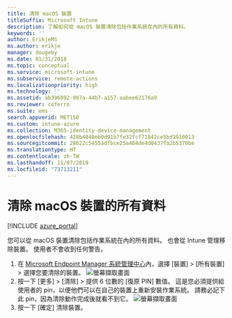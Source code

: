 ```yaml
---
title: 清除 macOS 裝置
titleSuffix: Microsoft Intune
description: 了解如何從 macOS 裝置清除包括作業系統在內的所有資料。
keywords: ''
author: ErikjeMS
ms.author: erikje
manager: dougeby
ms.date: 01/31/2018
ms.topic: conceptual
ms.service: microsoft-intune
ms.subservice: remote-actions
ms.localizationpriority: high
ms.technology: ''
ms.assetid: ab396092-907a-44b7-a157-aabee62176a9
ms.reviewer: coferro
ms.suite: ems
search.appverid: MET150
ms.custom: intune-azure
ms.collection: M365-identity-device-management
ms.openlocfilehash: 428b4040eb0d91b7fe32fcf71842ce5bd1910013
ms.sourcegitcommit: 28622c5455adfbce25a404de4d0437fa2b5370be
ms.translationtype: HT
ms.contentlocale: zh-TW
ms.lasthandoff: 11/07/2019
ms.locfileid: "73713211"
---
```

# <a name="erase-all-data-from-a-macos-device"></a>清除 macOS 裝置的所有資料

[!INCLUDE [azure_portal](../includes/azure_portal.md)]

您可以從 macOS 裝置清除包括作業系統在內的所有資料。 也會從 Intune 管理移除裝置。 使用者不會收到任何警告。

1. 在 [Microsoft Endpoint Manager 系統管理中心](https://go.microsoft.com/fwlink/?linkid=2109431)內，選擇 [裝置]   > [所有裝置]  > 選擇您要清除的裝置。
![螢幕擷取畫面](./media/device-erase/choosedevice.png)
2. 按一下 [更多]   > [清除]  > 提供 6 位數的 [復原 PIN]  數值。 這是您必須提供給使用者的 pin，以便他們可以在自己的裝置上重新安裝作業系統。 請務必記下此 pin，因為清除動作完成後就看不到它。
![螢幕擷取畫面](./media/device-erase/providepin.png)
3. 按一下 [確定]  清除裝置。
